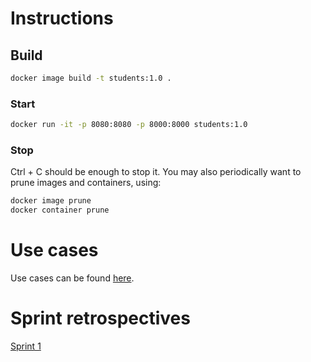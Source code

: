 # Instructions

## Build

```bash
docker image build -t students:1.0 .
```

### Start

```bash
docker run -it -p 8080:8080 -p 8000:8000 students:1.0
```

### Stop

Ctrl + C should be enough to stop it. You may also periodically want to prune images and containers, using:

```bash
docker image prune
docker container prune
```

# Use cases

Use cases can be found [here](../use_cases/sprint1.md).

# Sprint retrospectives

[Sprint 1](../student_retrospective/sprint1.pptx)